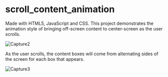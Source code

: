# scroll_content_animation
Made with HTML5, JavaScript and CSS. This project demonstrates the animation style of bringing off-screen content to center-screen as the user scrolls.

![Capture2](https://github.com/daviskj/scroll_content_animation/assets/98443655/f7f05160-3b59-4587-b75b-a8c3bafe2cdc)

As the user scrolls, the content boxes will come from alternating sides of the screen for each box that appears.

![Capture3](https://github.com/daviskj/scroll_content_animation/assets/98443655/1e2fa158-f273-41d7-8530-672cb07d0676)
